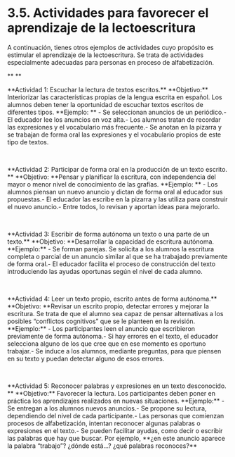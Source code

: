 
# 3.5. Actividades para favorecer el aprendizaje de la lectoescritura

A continuación, tienes otros ejemplos de actividades cuyo propósito es estimular el aprendizaje de la lectoescritura. Se trata de actividades especialmente adecuadas para personas en proceso de alfabetización.

** **
<td valign="top" width="576">**Actividad 1: Escuchar la lectura de textos escritos.**</td>
<td valign="top" width="576">**Objetivo:** Interiorizar las características propias de la lengua escrita en español. Los alumnos deben tener la oportunidad de escuchar textos escritos de diferentes tipos.</td>
<td valign="top" width="576">**Ejemplo: **</td>
<td valign="top" width="576">- Se seleccionan anuncios de un periódico.- El educador lee los anuncios en voz alta.- Los alumnos tratan de recordar las expresiones y el vocabulario más frecuente.- Se anotan en la pizarra y se trabajan de forma oral las expresiones y el vocabulario propios de este tipo de textos.</td>

 
<td valign="top" width="576">**Actividad 2: Participar de forma oral en la producción de un texto escrito. **</td>
<td valign="top" width="576">**Objetivo: **Pensar y planificar la escritura, con independencia del mayor o menor nivel de conocimiento de las grafías.</td>
<td valign="top" width="576">**Ejemplo: **</td>
<td valign="top" width="576">- Los alumnos piensan un nuevo anuncio y dictan de forma oral al educador sus propuestas.- El educador las escribe en la pizarra y las utiliza para construir el nuevo anuncio.- Entre todos, lo revisan y aportan ideas para mejorarlo.</td>

 
<td valign="top" width="576">**Actividad 3: Escribir de forma autónoma un texto o una parte de un texto.**</td>
<td valign="top" width="576">**Objetivo: **Desarrollar la capacidad de escritura autónoma.</td>
<td valign="top" width="576">**Ejemplo:**</td>
<td valign="top" width="576">- Se forman parejas. Se solicita a los alumnos la escritura completa o parcial de un anuncio similar al que se ha trabajado previamente de forma oral.- El educador facilita el proceso de construcción del texto introduciendo las ayudas oportunas según el nivel de cada alumno.</td>

 
<td valign="top" width="576">**Actividad 4: Leer un texto propio, escrito antes de forma autónoma.**</td>
<td valign="top" width="576">**Objetivo: **Revisar un escrito propio, detectar errores y mejorar la escritura. Se trata de que el alumno sea capaz de pensar alternativas a los posibles “conflictos cognitivos” que se le planteen en la revisión.</td>
<td valign="top" width="576">**Ejemplo:**</td>
<td valign="top" width="576">- Los participantes leen el anuncio que escribieron previamente de forma autónoma.- Si hay errores en el texto, el educador selecciona alguno de los que cree que en ese momento es oportuno trabajar.- Se induce a los alumnos, mediante preguntas, para que piensen en su texto y puedan detectar alguno de esos errores.</td>

 
<td valign="top" width="576">**Actividad 5: Reconocer palabras y expresiones en un texto desconocido. **</td>
<td valign="top" width="576">**Objetivo:** Favorecer la lectura. Los participantes deben poner en práctica los aprendizajes realizados en nuevas situaciones.</td>
<td valign="top" width="576">**Ejemplo:**</td>
<td valign="top" width="576">- Se entregan a los alumnos nuevos anuncios.- Se propone su lectura, dependiendo del nivel de cada participante.- Las personas que comienzan procesos de alfabetización, intentan reconocer algunas palabras o expresiones en el texto.- Se pueden facilitar ayudas, como decir o escribir las palabras que hay que buscar. Por ejemplo, **¿en este anuncio aparece la palabra “trabajo”? ¿dónde está…? ¿qué palabras reconoces?**</td>
